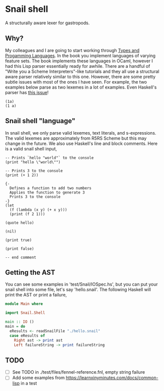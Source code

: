 # Snail shell

A structurally aware lexer for gastropods.

## Why?

My colleagues and I are going to start working through [Types and Progamming
Languages][tapl]. In the book you implement languages of varying feature sets.
The book implements these languages in OCaml, however I had this Lisp parser
essentially ready for awhile. There are a handful of "Write you a Scheme
Interpreters"-like tutorials and they all use a structural aware parser
relatively similar to this one. However, there are some pretty subtle issues
with most of the ones I have seen. For example, the two examples below parse as
two lexemes in a lot of examples. Even Haskell's parser has [this issue][haskell-parse-issue]!

```
(1a)
(1 a)
```

## Snail shell "language"

In snail shell, we only parse valid lexemes, text literals, and s-expressions.
The valid lexemes are approximately from R5RS Scheme but this may change in the
future. We also use Haskell's line and block comments. Here is a valid snail
shell input,

```
-- Prints `hello "world"` to the console
(print "hello \"world\"")

-- Prints 3 to the console
(print (+ 1 2))

{-
  Defines a function to add two numbers
  Applies the function to generate 3
  Prints 3 to the console
-}
(let
  (f (lambda (x y) (+ x y)))
  (print (f 2 1)))

(quote hello)

(nil)

(print true)

(print false)

-- end comment
```

## Getting the AST

You can see some examples in 'test/Snail/IOSpec.hs', but you can put your snail
shell into some file, let's say 'hello.snail'. The following Haskell will print
the AST or print a failure,

```haskell
module Main where

import Snail.Shell

main :: IO ()
main = do
  eResults <- readSnailFile "./hello.snail"
  case eResults of
    Right ast -> print ast
    Left failureString -> print failureString
```

## TODO

- [ ] See TODO in ./test/files/fennel-reference.fnl, empty string failure
- [ ] Add some examples from https://learnxinyminutes.com/docs/common-lisp in a test

[tapl]: https://www.cis.upenn.edu/~bcpierce/tapl
[haskell-parse-issue]: https://twitter.com/chiroptical/status/1471568781906518018
